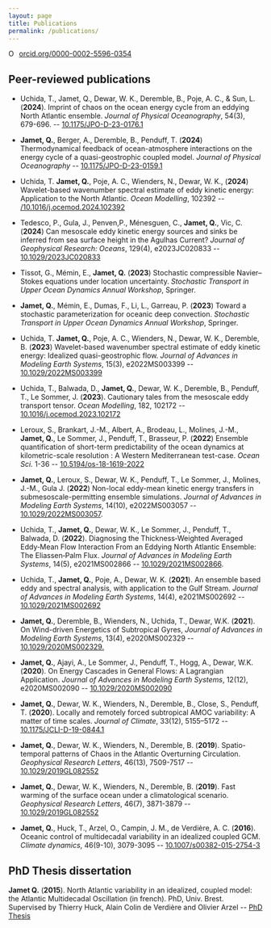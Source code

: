 ```yaml
---
layout: page
title: Publications
permalink: /publications/
---
```


<a href="https://orcid.org/0000-0002-5596-0354" target="orcid.widget" rel="noopener noreferrer" style="vertical-align:top;"><img src="https://orcid.org/sites/default/files/images/orcid_16x16.png" style="width:1em;margin-right:.5em;" alt="ORCID iD icon">orcid.org/0000-0002-5596-0354</a>



## Peer-reviewed publications

- Uchida, T., Jamet, Q., Dewar, W. K., Deremble, B., Poje, A. C., & Sun, L. (**2024**). Imprint of chaos on the ocean energy cycle from an eddying North Atlantic ensemble. *Journal of Physical Oceanography*, 54(3), 679-696. -- [10.1175/JPO-D-23-0176.1](https://doi.org/10.1175/JPO-D-23-0176.1)

- **Jamet, Q.**, Berger, A., Deremble, B., Penduff, T. (**2024**) Thermodynamical feedback of ocean-atmosphere interactions on the energy cycle of a quasi-geostrophic coupled model. *Journal of Physical Oceanography* -- [10.1175/JPO-D-23-0159.1](https://doi.org/10.1175/JPO-D-23-0159.1)

- Uchida, T. **Jamet, Q.**, Poje, A. C.,  Wienders, N., Dewar, W. K., (**2024**) Wavelet-based wavenumber spectral estimate of eddy kinetic energy: Application to the North Atlantic. *Ocean Modelling*, 102392 -- [/10.1016/j.ocemod.2024.102392](https://doi.org/10.1016/j.ocemod.2024.102392)

- Tedesco, P., Gula, J., Penven,P.,  Ménesguen, C., **Jamet, Q.**, Vic, C. (**2024**) Can mesoscale eddy kinetic energy sources and sinks be inferred from sea surface height in the Agulhas Current? *Journal of Geophysical Research: Oceans*, 129(4), e2023JC020833 -- [10.1029/2023JC020833]( https://doi.org/10.1029/2023JC020833)

- Tissot, G., Mémin, E., **Jamet, Q.** (**2023**) Stochastic compressible Navier–Stokes equations under location uncertainty. *Stochastic Transport in Upper Ocean Dynamics Annual Workshop*, Springer.

- **Jamet, Q.**, Mémin, E., Dumas, F., Li, L., Garreau, P. (**2023**) Toward a stochastic parameterization for oceanic deep convection. *Stochastic Transport in Upper Ocean Dynamics Annual Workshop*, Springer.

- Uchida, T. **Jamet, Q.**, Poje, A. C.,  Wienders, N., Dewar, W. K., Deremble, B. (**2023**) Wavelet-based wavenumber spectral estimate of eddy kinetic energy: Idealized quasi-geostrophic flow. *Journal of Advances in Modeling Earth Systems*, 15(3), e2022MS003399 -- [10.1029/2022MS003399](https://doi.org/10.1029/2022MS003399) 

- Uchida, T., Balwada, D., **Jamet, Q.**, Dewar, W. K., Deremble, B., Penduff, T., Le Sommer, J. (**2023**). Cautionary tales from the mesoscale eddy transport tensor. *Ocean Modelling*, 182, 102172 -- [10.1016/j.ocemod.2023.102172](https://doi.org/10.1016/j.ocemod.2023.102172)

 - Leroux, S., Brankart, J.-M., Albert, A., Brodeau, L., Molines, J.-M., **Jamet, Q.**, Le Sommer, J., Penduff, T., Brasseur, P. (**2022**) Ensemble quantification of short-term predictability of the ocean dynamics at kilometric-scale resolution : A Western Mediterranean test-case. *Ocean Sci.* 1-36 -- [10.5194/os-18-1619-2022](https://doi.org/10.5194/os-18-1619-2022)

 - **Jamet, Q.**, Leroux, S., Dewar, W. K., Penduff, T., Le Sommer, J., Molines, J.-M., Gula J. (**2022**) Non-local eddy-mean kinetic energy transfers in submesoscale-permitting ensemble simulations. *Journal of Advances in Modeling Earth Systems*, 14(10), e2022MS003057 -- [10.1029/2022MS003057](https://doi.org/10.1029/2022MS003057).

 - Uchida, T., **Jamet, Q.**, Dewar, W. K., Le Sommer, J., Penduff, T., Balwada, D. (**2022**). Diagnosing the Thickness‐Weighted Averaged Eddy‐Mean Flow Interaction From an Eddying North Atlantic Ensemble: The Eliassen‐Palm Flux. *Journal of Advances in Modeling Earth Systems*, 14(5), e2021MS002866 -- [10.1029/2021MS002866](https://doi.org/10.1029/2021MS002866).

 - Uchida, T., **Jamet, Q.**, Poje, A., Dewar, W. K. (**2021**). An ensemble based eddy and spectral analysis, with application to the Gulf Stream. *Journal of Advances in Modeling Earth Systems*, 14(4), e2021MS002692 -- [10.1029/2021MS002692](https://doi.org/10.1029/2021MS002692)

 - **Jamet, Q.**, Deremble, B., Wienders, N., Uchida, T., Dewar, W.K. (**2021**). On Wind-driven Energetics of Subtropical Gyres, *Journal of Advances in Modeling Earth Systems*, 13(4), e2020MS002329 -- [10.1029/2020MS002329.](https://doi.org/10.1029/2020MS002329)

 - **Jamet, Q.**, Ajayi, A., Le Sommer, J., Penduff, T., Hogg, A., Dewar, W.K. (**2020**). On Energy Cascades in General Flows: A Lagrangian Application. *Journal of Advances in Modeling Earth Systems*, 12(12), e2020MS002090 -- [10.1029/2020MS002090](https://doi.org/10.1029/2020MS002090)

 - **Jamet, Q.**, Dewar, W. K., Wienders, N., Deremble, B., Close, S., Penduff, T. (**2020**). Locally and remotely forced subtropical AMOC variability: A matter of time scales. *Journal of Climate*, 33(12), 5155–5172 -- [10.1175/JCLI-D-19-0844.1](https://doi.org/10.1175/JCLI-D-19-0844.1)
 
 - **Jamet, Q.**, Dewar, W. K., Wienders, N., Deremble, B. (**2019**). Spatio-temporal patterns of Chaos in the Atlantic Overturning Circulation. *Geophysical Research Letters*, 46(13), 7509-7517 -- [10.1029/2019GL082552](https://doi.org/10.1029/2019GL082552)

 - **Jamet, Q.**, Dewar, W. K., Wienders, N., Deremble, B. (**2019**). Fast warming of the surface ocean under a climatological scenario. *Geophysical Research Letters*, 46(7), 3871-3879 -- [10.1029/2019GL082552](https://doi.org/10.1029/2019GL082336)

 - **Jamet, Q.**, Huck, T., Arzel, O., Campin, J. M., de Verdière, A. C. (**2016**). Oceanic control of multidecadal variability in an idealized coupled GCM. *Climate dynamics*, 46(9-10), 3079-3095 -- [10.1007/s00382-015-2754-3](http://ocean.fsu.edu/~qjamet/share/files/Jamet_etal_CD2015.pdf)

## PhD Thesis dissertation
**Jamet Q.**  (**2015**). North Atlantic variability in an idealized, coupled model: the Atlantic Multidecadal Oscillation  (in french). PhD, Univ. Brest. Supervised by Thierry Huck, Alain Colin de Verdière and Olivier Arzel -- [PhD Thesis](http://ocean.fsu.edu/~qjamet/share/files/These_JametQ_Final.pdf)
